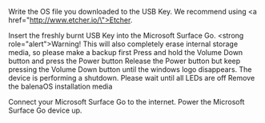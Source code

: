 Write the OS file you downloaded to the USB Key. We recommend using <a href=\"http://www.etcher.io/\">Etcher</a>.

Insert the freshly burnt USB Key into the Microsoft Surface Go.
<strong role=\"alert\">Warning!</strong> This will also completely erase internal storage media, so please make a backup first
Press and hold the Volume Down button and press the Power button Release the Power button but keep pressing the Volume Down button until the windows logo disappears.
The device is performing a shutdown. Please wait until all LEDs are off
Remove the balenaOS installation media

Connect your Microsoft Surface Go to the internet. Power the Microsoft Surface Go device up.